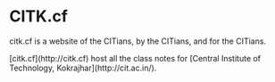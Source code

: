 # CITK.cf
<blackquote>citk.cf is a website of the CITians, by the CITians, and for the CITians.</blackquote>
<p>[citk.cf](http://citk.cf) host all the class notes for [Central Institute of Technology, Kokrajhar](http://cit.ac.in/).</p>